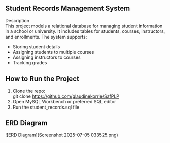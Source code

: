 ## Student Records Management System

 Description  
This project models a relational database for managing student information in a school or university. It includes tables for students, courses, instructors, and enrollments. The system supports:

- Storing student details  
- Assigning students to multiple courses  
- Assigning instructors to courses  
- Tracking grades
  
## How to Run the Project

1. Clone the repo:  
   git clone https://github.com/glaudinekorrie/SafPLP
2. Open MySQL Workbench or preferred SQL editor
3. Run the student_records.sql file

## ERD Diagram
![ERD Diagram](Screenshot 2025-07-05 033525.png)
